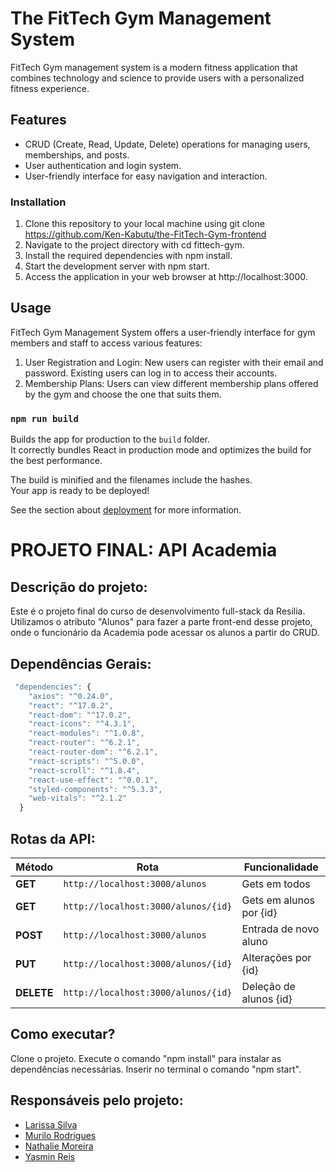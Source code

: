 # The FitTech Gym Management System

FitTech Gym management system is a modern fitness application that combines technology and science to provide users with a personalized fitness experience.

## Features

* CRUD (Create, Read, Update, Delete) operations for managing users, memberships, and posts.
* User authentication and login system.
* User-friendly interface for easy navigation and interaction.

### Installation

1. Clone this repository to your local machine using git clone https://github.com/Ken-Kabutu/the-FitTech-Gym-frontend
2. Navigate to the project directory with cd fittech-gym.
3. Install the required dependencies with npm install.
4. Start the development server with npm start.
5. Access the application in your web browser at http://localhost:3000.

## Usage

FitTech Gym Management System offers a user-friendly interface for gym members and staff to access various features:

1. User Registration and Login: New users can register with their email and password. Existing users can log in to access their accounts.
2. Membership Plans: Users can view different membership plans offered by the gym and choose the one that suits them.

### `npm run build`

Builds the app for production to the `build` folder.\
It correctly bundles React in production mode and optimizes the build for the best performance.

The build is minified and the filenames include the hashes.\
Your app is ready to be deployed!

See the section about [deployment](https://facebook.github.io/create-react-app/docs/deployment) for more information.

# PROJETO FINAL: API Academia

## Descrição do projeto:

Este é o projeto final do curso de desenvolvimento full-stack da Resilia. Utilizamos o atributo "Alunos" para fazer a parte front-end desse projeto, onde o funcionário da Academia pode acessar os alunos a partir do CRUD.

## Dependências Gerais:
```js
 "dependencies": {
    "axios": "^0.24.0",
    "react": "^17.0.2",
    "react-dom": "^17.0.2",
    "react-icons": "^4.3.1",
    "react-modules": "^1.0.8",
    "react-router": "^6.2.1",
    "react-router-dom": "^6.2.1",
    "react-scripts": "^5.0.0",
    "react-scroll": "^1.8.4",
    "react-use-effect": "^0.0.1",
    "styled-components": "^5.3.3",
    "web-vitals": "^2.1.2"
  }
```

## Rotas da API:

| Método | Rota | Funcionalidade |
| ------ | ----- | ----------- |
| **GET** | `http://localhost:3000/alunos` | Gets em todos|
| **GET** | `http://localhost:3000/alunos/{id}` | Gets em alunos por {id} |
| **POST** | `http://localhost:3000/alunos` | Entrada de novo aluno |
| **PUT** | `http://localhost:3000/alunos/{id}` | Alterações por {id} |
| **DELETE** | `http://localhost:3000/alunos/{id}` | Deleção de alunos {id} |

## Como executar?
Clone o projeto.
Execute o comando "npm install" para instalar as dependências necessárias.
Inserir no terminal o comando "npm start".

## Responsáveis pelo projeto:

- [Larissa Silva](https://github.com/LariCostaSilva)
- [Murilo Rodrigues](https://github.com/muridev017) 
- [Nathalie Moreira](https://github.com/NathalieMS)
- [Yasmin Reis](https://github.com/yasminreisk)
